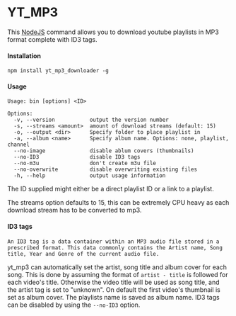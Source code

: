 # YT_MP3
This [NodeJS](https://nodejs.org) command allows you to download youtube playlists in MP3 format complete with ID3 tags.

#### Installation
`npm install yt_mp3_downloader -g`

#### Usage
```
Usage: bin [options] <ID>

Options:
  -v, --version           output the version number
  -s, --streams <amount>  amount of download streams (default: 15)
  -o, --output <dir>      Specify folder to place playlist in
  -a, --album <name>      Specify album name. Options: none, playlist, channel
  --no-image              disable ablum covers (thumbnails)
  --no-ID3                disable ID3 tags
  --no-m3u                don't create m3u file
  --no-overwrite          disable overwriting existing files
  -h, --help              output usage information
```
The ID supplied might either be a direct playlist ID or a link to a playlist.

The streams option defaults to 15, this can be extremely CPU heavy as each download stream has to be converted to mp3.

#### ID3 tags
```
An ID3 tag is a data container within an MP3 audio file stored in a prescribed format. This data commonly contains the Artist name, Song title, Year and Genre of the current audio file.
```
yt_mp3 can automatically set the artist, song title and album cover for each song. This is done by assuming the format of `artist - title` is followed for each video's title. Otherwise the video title will be used as song title, and the artist tag is set to "unknown". On default the first video's thumbnail is set as album cover. The playlists name is saved as album name. ID3 tags can be disabled by using the `--no-ID3` option.